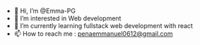 - 👋 Hi, I’m @Emma-PG
- 👀 I’m interested in Web development
- 🌱 I’m currently learning fullstack web development with react 
- 📫 How to reach me : penaemmanuel0612@gmail.com


<!---
Emma-PG/Emma-PG is a ✨ special ✨ repository because its `README.md` (this file) appears on your GitHub profile.
You can click the Preview link to take a look at your changes.
- 🖥️ Web Page : https://emmanuelpgarcia.info
--->
